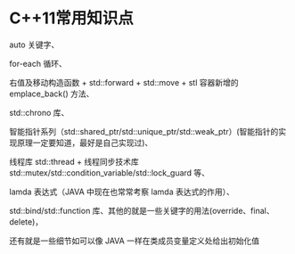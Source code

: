 # C++11常用知识点

auto 关键字、

for-each 循环、

右值及移动构造函数 + std::forward + std::move + stl 容器新增的 emplace_back() 方法、

std::chrono 库、

智能指针系列（std::shared_ptr/std::unique_ptr/std::weak_ptr）(智能指针的实现原理一定要知道，最好是自己实现过)、

线程库 std::thread + 线程同步技术库std::mutex/std::condition_variable/std::lock_guard 等、

lamda 表达式（JAVA 中现在也常常考察 lamda 表达式的作用）、

std::bind/std::function 库、其他的就是一些关键字的用法(override、final、delete)，

还有就是一些细节如可以像 JAVA 一样在类成员变量定义处给出初始化值